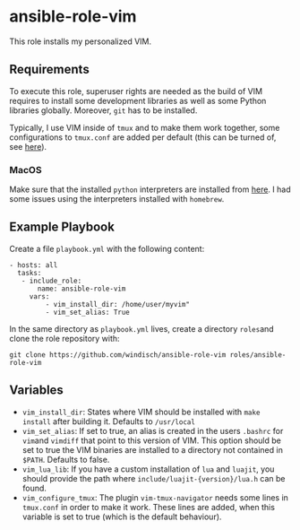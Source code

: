 # ansible-role-vim

This role installs my personalized VIM.

## Requirements

To execute this role, superuser rights are needed as the build of VIM
requires to install some development libraries as well as some Python
libraries globally. Moreover, `git` has to be installed.

Typically, I use VIM inside of `tmux` and to make them work together,
some configurations to `tmux.conf` are added per default (this can be
turned of, see [here](#variables)).


### MacOS
Make sure that the installed `python` interpreters are installed from
[here](https://www.python.org/downloads/mac-osx/). I had some issues
using the interpreters installed with `homebrew`.

## Example Playbook

Create a file `playbook.yml` with the following content:
```
- hosts: all
  tasks:
   - include_role:
       name: ansible-role-vim
     vars:
         - vim_install_dir: /home/user/myvim"
         - vim_set_alias: True
```
In the same directory as `playbook.yml` lives, create a directory
`roles`and clone the role repository with:

```
git clone https://github.com/windisch/ansible-role-vim roles/ansible-role-vim
```

## Variables

- `vim_install_dir`: States where VIM should be installed with `make install` after building it. Defaults to `/usr/local`
- `vim_set_alias`: If set to true, an alias is created in the users
    `.bashrc` for `vim`and `vimdiff` that point to this version of
    VIM. This option should be set to true the VIM binaries are
    installed to a directory not contained in
    `$PATH`. Defaults to false.
- `vim_lua_lib`: If you have a custom installation of `lua` and
    `luajit`, you should provide the path where `include/luajit-{version}/lua.h` can be found. 
- `vim_configure_tmux`: The plugin `vim-tmux-navigator` needs some
    lines in `tmux.conf` in order to make it work. These lines are
    added, when this variable is set to true (which is the default
    behaviour).

